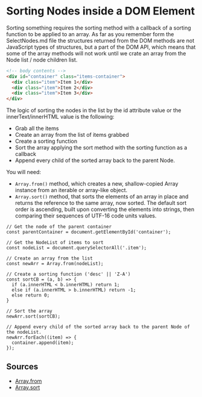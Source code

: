 # Sorting Nodes inside a DOM Element

Sorting something requires the sorting method with a callback of a sorting function to be applied to an array. As far as you remember form the SelectNodes.md file the structures returned from the DOM methods are not JavaScript types of structures, but a part of the DOM API, which means that some of the array methods will not work until we crate an array from the Node list / node children list.

```HTML
<!-- body contents -->
<div id="container" class="items-container">
  <div class="item">Item 1</div>
  <div class="item">Item 2</div>
  <div class="item">Item 3</div>
</div>
```

The logic of sorting the nodes in the list by the id attribute value or the innerText/innerHTML value is the following:

- Grab all the items
- Create an array from the list of items grabbed
- Create a sorting function
- Sort the array applying the sort method with the sorting function as a callback
- Append every child of the sorted array back to the parent Node.

You will need:

- `Array.from()` method, which creates a new, shallow-copied Array instance from an iterable or array-like object.
- `Array.sort()` method, that sorts the elements of an array in place and returns the reference to the same array, now sorted. The default sort order is ascending, built upon converting the elements into strings, then comparing their sequences of UTF-16 code units values.

```JS
// Get the node of the parent container
const parentContainer = document.getElementById('container');

// Get the NodeList of items to sort
const nodeList = document.querySelectorAll('.item');

// Create an array from the list
const newArr = Array.from(nodeList);

// Create a sorting function ('desc' || 'Z-A')
const sortCB = (a, b) => {
  if (a.innerHTML < b.innerHTML) return 1;
  else if (a.innerHTML > b.innerHTML) return -1;
  else return 0;
}

// Sort the array
newArr.sort(sortCB);

// Append every child of the sorted array back to the parent Node of the nodeList.
newArr.forEach((item) => {
  container.append(item);
});
```

## Sources

- [Array.from](https://developer.mozilla.org/en-US/docs/Web/JavaScript/Reference/Global_Objects/Array/from)
- [Array.sort](https://developer.mozilla.org/en-US/docs/Web/JavaScript/Reference/Global_Objects/Array/sort)
